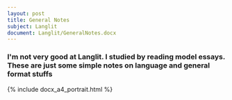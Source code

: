 ```yaml
---
layout: post
title: General Notes
subject: Langlit
document: Langlit/GeneralNotes.docx
---
```


### I'm not very good at Langlit. I studied by reading model essays. These are just some simple notes on language and general format stuffs

{% include docx_a4_portrait.html %}